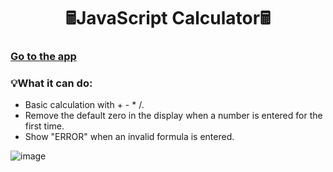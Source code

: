 <h1 align="center">🖩JavaScript Calculator🖩</h1>

<h3><a href="https://yukiramu.github.io/WMAD-JavaScript-Calculator/" target="_blank">Go to the app</a></h3>

<h3 align="left">💡What it can do:</h3>

- Basic calculation with + - * /.  
- Remove the default zero in the display when a number is entered for the first time.
- Show "ERROR" when an invalid formula is entered.


![image](https://user-images.githubusercontent.com/76931326/111820268-86a36e80-889e-11eb-83a0-7193e7130b00.png)

